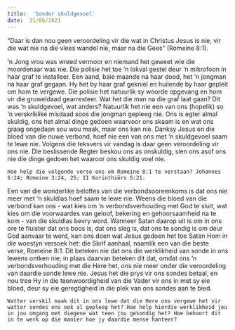 ```yaml
---
title:  'Sonder skuldgevoel'
date:  21/06/2021
---
```


“Daar is dan nou geen veroordeling vir die wat in Christus Jesus is nie, vir die wat nie na die vlees wandel nie, maar na die Gees” (Romeine 8:1).

‘n Jong vrou was wreed vermoor en niemand het geweet wie die moordenaar was nie. Die polisie het toe ‘n lokval gestel deur ‘n mikrofoon in haar graf te installeer. Een aand, baie maande na haar dood, het ‘n jongman na haar graf gegaan. Hy het by haar graf gekniel en huilende by haar gepleit om hom te vergewe. Die polisie het natuurlik sy woorde opgevang en hom vir die gruweldaad gearresteer. Wat het die man na die graf laat gaan? Dit was ‘n skuldgevoel, wat anders? Natuurlik het nie een van ons (hopelik) so ‘n verskriklike misdaad soos die jongman gepleeg nie. Ons is egter almal skuldig, ons het almal dinge gedoen waarvoor ons skaam is en wat ons graag ongedaan sou wou maak, maar ons kan nie. Danksy Jesus en die bloed van die nuwe verbond, hoef nie een van ons met ‘n skuldgevoel saam te lewe nie. Volgens die teksvers vir vandag is daar geen veroordeling vir ons nie. Die beslissende Regter beskou ons as onskuldig, sien ons asof ons nie die dinge gedoen het waaroor ons skuldig voel nie.

`Hoe help die volgende verse ons om Romeine 8:1 te verstaan? Johannes 5:24; Romeine 3:24, 25; II Korinthiërs 5:21.`

Een van die wonderlike beloftes van die verbondsooreenkoms is dat ons nie meer met ‘n skuldlas hoef saam te lewe nie. Weens die bloed van die verbond kan ons - wat kies om ‘n verbondsverhouding met God te sluit, wat kies om die voorwaardes van geloof, bekering en gehoorsaamheid na te kom - van die skuldlas bevry word. Wanneer Satan daarop uit is om in ons ore te fluister dat ons boos is, dat ons sleg is, dat ons te sondig is om deur God aanvaar te word, kan ons doen wat Jesus gedoen het toe Satan Hom in die woestyn versoek het: die Skrif aanhaal, naamlik een van die beste verse, Romeine 8:1. Dit beteken nie dat ons die werklikheid van sonde in ons lewens ontken nie; in plaas daarvan beteken dit dat, omdat ons ‘n verbondsverhouding met die Here het, ons nie meer onder die veroordeling van daardie sonde lewe nie. Jesus het die prys vir ons sondes betaal, en nou tree Hy in die teenwoordigheid van die Vader vir ons in met sy eie bloed, deur sy eie geregtigheid in die plek van ons sondes aan te bied.

`Watter verskil maak dit in ons lewe dat die Here ons vergewe het vir watter sondes ons ook al gepleeg het? Hoe help hierdie werklikheid jou in jou omgang met diegene wat teen jou gesondig het? Hoe behoort dit in te werk op die manier hoe jy daardie mense hanteer?`